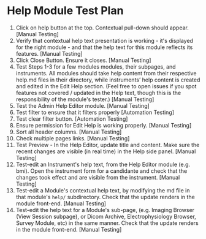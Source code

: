 # Help Module Test Plan

1.  Click on help button at the top. Contextual pull-down should appear.
    [Manual Testing]
2.  Verify that contextual help text presentation is working - it's displayed for the right module - and that the help text for this module reflects its features.
    [Manual Testing]
3.  Click Close Button. Ensure it closes.
    [Manual Testing]
4. Test Steps 1-3 for a few modules modules, their subpages, and instruments. All modules should take help content from their respective help.md files in their directory, while instruments’ help content is created and edited in the Edit Help section. (Feel free to open issues if you spot features not covered / updated in the Help text, though this is the responsibility of the module's tester.)
    [Manual Testing]
5.  Test the Admin Help Editor module.
    [Manual Testing]
6.  Test filter to ensure that it filters properly
    [Automation Testing]
7.  Test clear filter button.
    [Automation Testing]
8.  Ensure permission for Edit Help is working properly.
    [Manual Testing]
9.  Sort all header columns.
    [Manual Testing]
10. Check multiple pages links.
   [Manual Testing]
11. Test Preview - In the Help Editor, update title and content. Make sure the recent changes are visible (in real time) in the Help side panel.
    [Manual Testing]
12. Test-edit an Instrument's help text, from the Help Editor module (e.g. bmi). Open the instrument form for a candidante and check that the changes took effect and are visible from the instrument.
    [Manual Testing]
13. Test-edit a Module's contextual help text, by modifying the md file in that module's `help/` subdirectory.  Check that the update renders in the module front-end.
    [Manual Testing]
14.  Test-edit the help text for a Module's sub-page, (e.g. Imaging Browser (View Session subpage), or Dicom Archive, Electrophysiology Browser, Survey Module, etc) in the same manner.  Check that the update renders in the module front-end.
    [Manual Testing]

